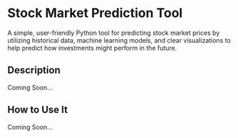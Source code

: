 # Stock Market Prediction Tool

A simple, user-friendly Python tool for predicting stock market prices by utilizing historical data, machine learning models, and clear visualizations to help predict how investments might perform in the future.

## Description
Coming Soon...


## How to Use It
Coming Soon...
